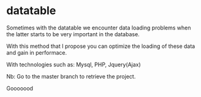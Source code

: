 # datatable
Sometimes with the datatable we encounter data loading problems when the latter starts to be very important in the database.

With this method that I propose you can optimize the loading of these data and gain in performace.

With technologies such as:
Mysql, PHP, Jquery(Ajax)

Nb: Go to the master branch to retrieve the project.

Gooooood
